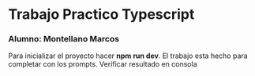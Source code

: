 
# Trabajo Practico Typescript
### Alumno: Montellano Marcos
Para inicializar el proyecto hacer **npm run dev**. El trabajo esta hecho para completar con los prompts. Verificar resultado en consola
